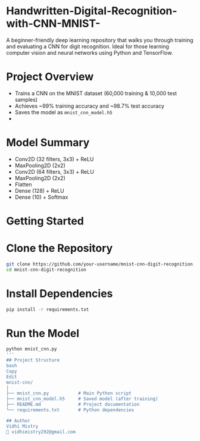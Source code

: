 # Handwritten-Digital-Recognition-with-CNN-MNIST-
A beginner-friendly deep learning repository that walks you through training and evaluating a CNN for digit recognition. Ideal for those learning computer vision and neural networks using Python and TensorFlow.

# Project Overview

- Trains a CNN on the MNIST dataset (60,000 training & 10,000 test samples)
- Achieves ~99% training accuracy and ~98.7% test accuracy
- Saves the model as `mnist_cnn_model.h5`
- 
# Model Summary

- Conv2D (32 filters, 3x3) + ReLU
- MaxPooling2D (2x2)
- Conv2D (64 filters, 3x3) + ReLU
- MaxPooling2D (2x2)
- Flatten
- Dense (128) + ReLU
- Dense (10) + Softmax

# Getting Started

# Clone the Repository
```bash
git clone https://github.com/your-username/mnist-cnn-digit-recognition.git
cd mnist-cnn-digit-recognition
```

# Install Dependencies
```bash
pip install -r requirements.txt
```

# Run the Model
```bash
python mnist_cnn.py
'''
## Project Structure
bash
Copy
Edit
mnist-cnn/
│
├── mnist_cnn.py           # Main Python script
├── mnist_cnn_model.h5     # Saved model (after training)
├── README.md              # Project documentation
└── requirements.txt       # Python dependencies

## Author
Vidhi Mistry
📧 vidhimistry292@gmail.com

